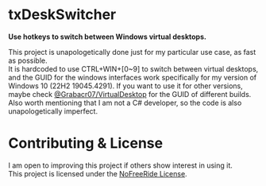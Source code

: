 # txDeskSwitcher
**Use hotkeys to switch between Windows virtual desktops.**

This project is unapologetically done just for my particular use case, as fast as possible.  
It is hardcoded to use CTRL+WIN+[0~9] to switch between virtual desktops, and the GUID for the windows interfaces work specifically for my version of Windows 10 (22H2 19045.4291). If you want to use it for other versions, maybe check [@Grabacr07/VirtualDesktop](https://github.com/Grabacr07/VirtualDesktop) for the GUID of different builds.  
Also worth mentioning that I am not a C# developer, so the code is also unapologetically imperfect.

# Contributing & License
I am open to improving this project if others show interest in using it.  
This project is licensed under the [NoFreeRide License](./LICENSE).
